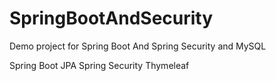 # SpringBootAndSecurity
Demo project for Spring Boot And Spring Security and MySQL

Spring Boot
JPA
Spring Security
Thymeleaf



